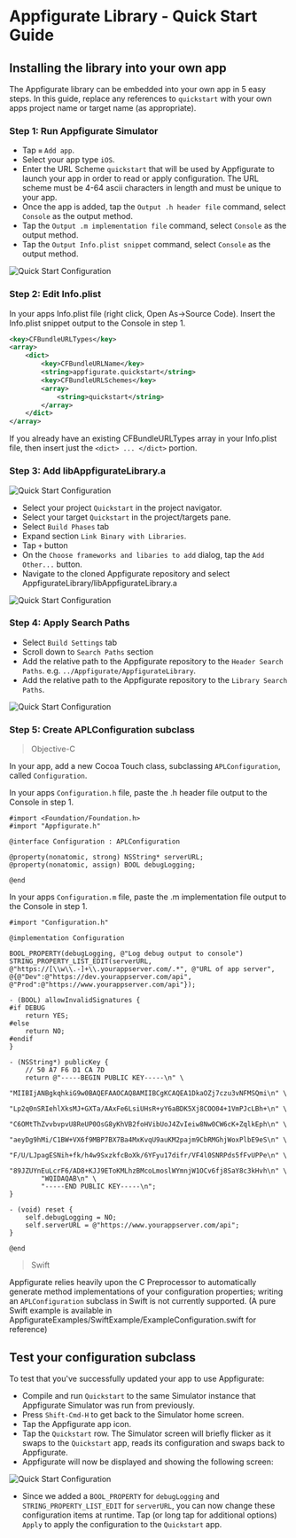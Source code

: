 # Appfigurate Library - Quick Start Guide

## Installing the library into your own app

The Appfigurate library can be embedded into your own app in 5 easy steps. In this guide, replace any references to `quickstart` with your own apps project name or target name (as appropriate).

### Step 1: Run Appfigurate Simulator

* Tap `≡` `Add app`.
* Select your app type `iOS`.
* Enter the URL Scheme `quickstart` that will be used by Appfigurate to launch your app in order to read or apply configuration. The URL scheme must be 4-64 ascii characters in length and must be unique to your app.
* Once the app is added, tap the `Output .h header file` command, select `Console` as the output method.
* Tap the `Output .m implementation file` command, select `Console` as the output method.
* Tap the `Output Info.plist snippet` command, select `Console` as the output method.

![Quick Start Configuration](./Images/QuickStartEdit.png)

### Step 2: Edit Info.plist

In your apps Info.plist file (right click, Open As->Source Code). Insert the Info.plist snippet output to the Console in step 1.

```xml
<key>CFBundleURLTypes</key>
<array>
	<dict>
		<key>CFBundleURLName</key>
		<string>appfigurate.quickstart</string>
		<key>CFBundleURLSchemes</key>
		<array>
			<string>quickstart</string>
		</array>
	</dict>
</array>
```
If you already have an existing CFBundleURLTypes array in your Info.plist file, then insert just the `<dict> ... </dict>` portion.

### Step 3: Add libAppfigurateLibrary.a

![Quick Start Configuration](./Images/QuickStartLinkLibrary.png)

* Select your project `Quickstart` in the project navigator.
* Select your target `Quickstart` in the project/targets pane.
* Select `Build Phases` tab
* Expand section `Link Binary with Libraries`.
* Tap `+` button
* On the `Choose frameworks and libaries to add` dialog, tap the `Add Other...` button.
* Navigate to the cloned Appfigurate repository and select AppfigurateLibrary/libAppfigurateLibrary.a

![Quick Start Configuration](./Images/QuickStartLinkedLibrary.png)

### Step 4: Apply Search Paths

* Select `Build Settings` tab
* Scroll down to `Search Paths` section
* Add the relative path to the Appfigurate repository to the `Header Search Paths`. e.g. `../Appfigurate/AppfigurateLibrary`.
* Add the relative path to the Appfigurate repository to the `Library Search Paths`.

![Quick Start Configuration](./Images/QuickStartSearchPath.png)

### Step 5: Create APLConfiguration subclass

> Objective-C

In your app, add a new Cocoa Touch class, subclassing `APLConfiguration`, called `Configuration`.

In your apps `Configuration.h` file, paste the .h header file output to the Console in step 1.

```objc
#import <Foundation/Foundation.h>
#import "Appfigurate.h"

@interface Configuration : APLConfiguration

@property(nonatomic, strong) NSString* serverURL;
@property(nonatomic, assign) BOOL debugLogging;

@end
```

In your apps `Configuration.m` file, paste the .m implementation file output to the Console in step 1.

```objc
#import "Configuration.h"

@implementation Configuration

BOOL_PROPERTY(debugLogging, @"Log debug output to console")
STRING_PROPERTY_LIST_EDIT(serverURL, @"https://[\\w\\.-]+\\.yourappserver.com/.*", @"URL of app server", @{@"Dev":@"https://dev.yourappserver.com/api", @"Prod":@"https://www.yourappserver.com/api"});

- (BOOL) allowInvalidSignatures {
#if DEBUG
	return YES;
#else
	return NO;
#endif
}

- (NSString*) publicKey {
	// 50 A7 F6 D1 CA 7D
	return @"-----BEGIN PUBLIC KEY-----\n" \
		"MIIBIjANBgkqhkiG9w0BAQEFAAOCAQ8AMIIBCgKCAQEA1DkaOZj7czu3vNFMSQmi\n" \
		"Lp2q0nSRIehlXksMJ+GXTa/AAxFe6LsiUHsR+yY6aBDK5Xj8COO04+1VmPJcLBh+\n" \
		"C6OMtThZvvbvpvU8ReUP0OsG8yKhVB2foHVibUoJ4ZvIeiw8Nw0CW6cK+ZqlkEph\n" \
		"aeyDg9hMi/C1BW+VX6f9MBP7BX7Ba4MxKvqU9auKM2pajm9CbRMGhjWoxPlbE9eS\n" \
		"F/U/LJpagESNih+fk/h4w9SxzkfcBoXk/6YFyu17difr/VF4l0SNRPds5fFvUPPe\n" \
		"89JZUYnEuLcrF6/AD8+KJJ9EToKMLhzBMcoLmoslWYmnjW1OCv6fj8SaY8c3kHvh\n" \
		"WQIDAQAB\n" \
		"-----END PUBLIC KEY-----\n";
}

- (void) reset {
	self.debugLogging = NO;
	self.serverURL = @"https://www.yourappserver.com/api";
}

@end
```

> Swift

Appfigurate relies heavily upon the C Preprocessor to automatically generate method implementations of your configuration properties; writing an `APLConfiguration` subclass in Swift is not currently supported. (A pure Swift example is available in  AppfigurateExamples/SwiftExample/ExampleConfiguration.swift for reference)

## Test your configuration subclass

To test that you've successfully updated your app to use Appfigurate:

* Compile and run `Quickstart` to the same Simulator instance that Appfigurate Simulator was run from previously.
* Press `Shift-Cmd-H` to get back to the Simulator home screen.
* Tap the Appfigurate app icon.
* Tap the `Quickstart` row. The Simulator screen will briefly flicker as it swaps to the `Quickstart` app, reads its configuration and swaps back to Appfigurate.
* Appfigurate will now be displayed and showing the following screen:
 
![Quick Start Configuration](./Images/QuickStartConfiguration.png)

* Since we added a `BOOL_PROPERTY` for `debugLogging` and `STRING_PROPERTY_LIST_EDIT` for `serverURL`, you can now change these configuration items at runtime. Tap (or long tap for additional options) `Apply` to apply the configuration to the `Quickstart` app.